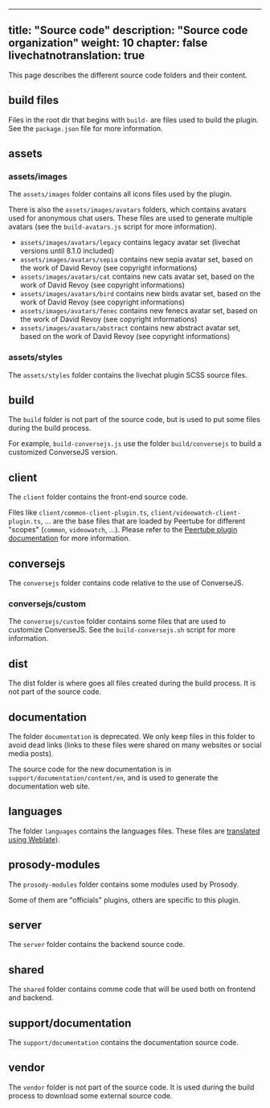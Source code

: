 <!--
SPDX-FileCopyrightText: 2024 John Livingston <https://www.john-livingston.fr/>

SPDX-License-Identifier: AGPL-3.0-only
-->

---
title: "Source code"
description: "Source code organization"
weight: 10
chapter: false
livechatnotranslation: true
---

This page describes the different source code folders and their content.

## build files

Files in the root dir that begins with `build-` are files used to build the plugin.
See the `package.json` file for more information.

## assets

### assets/images

The `assets/images` folder contains all icons files used by the plugin.

There is also the `assets/images/avatars` folders, which contains avatars used for anonymous chat users.
These files are used to generate multiple avatars (see the `build-avatars.js` script for more information).

* `assets/images/avatars/legacy` contains legacy avatar set (livechat versions until 8.1.0 included)
* `assets/images/avatars/sepia` contains new sepia avatar set, based on the work of David Revoy (see copyright informations)
* `assets/images/avatars/cat` contains new cats avatar set, based on the work of David Revoy (see copyright informations)
* `assets/images/avatars/bird` contains new birds avatar set, based on the work of David Revoy (see copyright informations)
* `assets/images/avatars/fenec` contains new fenecs avatar set, based on the work of David Revoy (see copyright informations)
* `assets/images/avatars/abstract` contains new abstract avatar set, based on the work of David Revoy (see copyright informations)

### assets/styles

The `assets/styles` folder contains the livechat plugin SCSS source files.

## build

The `build` folder is not part of the source code, but is used to put some files during the build process.

For example, `build-conversejs.js` use the folder `build/conversejs` to build a customized ConverseJS version.

## client

The `client` folder contains the front-end source code.

Files like `client/common-client-plugin.ts`, `client/videowatch-client-plugin.ts`, ... are the base files that
are loaded by Peertube for different "scopes" (`common`, `videowatch`, ...).
Please refer to the [Peertube plugin documentation](https://docs.joinpeertube.org/contribute/plugins)
 for more information.

## conversejs

The `conversejs` folder contains code relative to the use of ConverseJS.

### conversejs/custom

The `conversejs/custom` folder contains some files that are used to customize ConverseJS.
See the `build-conversejs.sh` script for more information.

## dist

The dist folder is where goes all files created during the build process.
It is not part of the source code.

## documentation

The folder `documentation` is deprecated.
We only keep files in this folder to avoid dead links
(links to these files were shared on many websites or social media posts).

The source code for the new documentation is in `support/documentation/content/en`,
and is used to generate the documentation web site.

## languages

The folder `languages` contains the languages files.
These files are [translated using Weblate](/peertube-plugin-livechat/contributing/translate/)).

## prosody-modules

The `prosody-modules` folder contains some modules used by Prosody.

Some of them are "officials" plugins, others are specific to this plugin.

## server

The `server` folder contains the backend source code.

## shared

The `shared` folder contains comme code that will be used both on frontend and backend.

## support/documentation

The `support/documentation` contains the documentation source code.

## vendor

The `vendor` folder is not part of the source code.
It is used during the build process to download some external source code.
